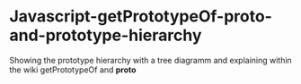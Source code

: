 # Javascript-getPrototypeOf-__proto__-and-prototype-hierarchy
Showing the prototype hierarchy with a tree diagramm and explaining within the wiki getPrototypeOf and __proto__
